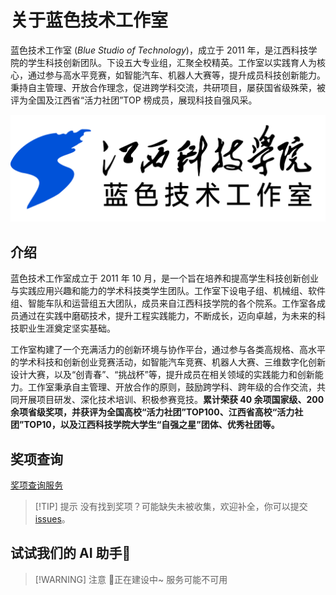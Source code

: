 # 关于蓝色技术工作室

蓝色技术工作室 (*Blue Studio of Technology*)，成立于 2011 年，是江西科技学院的学生科技创新团队。下设五大专业组，汇聚全校精英。工作室以实践育人为核心，通过参与高水平竞赛，如智能汽车、机器人大赛等，提升成员科技创新能力。秉持自主管理、开放合作理念，促进跨学科交流，共研项目，屡获国省级殊荣，被评为全国及江西省“活力社团”TOP 榜成员，展现科技自强风采。

![jxut-bst](assets/about-bst/IMG-20250222145439019.png)

## 介绍

蓝色技术工作室成立于 2011 年 10 月，是一个旨在培养和提高学生科技创新创业与实践应用兴趣和能力的学术科技类学生团队。工作室下设电子组、机械组、软件组、智能车队和运营组五大团队，成员来自江西科技学院的各个院系。工作室各成员通过在实践中磨砺技术，提升工程实践能力，不断成长，迈向卓越，为未来的科技职业生涯奠定坚实基础。

工作室构建了一个充满活力的创新环境与协作平台，通过参与各类高规格、高水平的学术科技和创新创业竞赛活动，如智能汽车竞赛、机器人大赛、三维数字化创新设计大赛，以及“创青春”、“挑战杯”等，提升成员在相关领域的实践能力和创新能力。工作室秉承自主管理、开放合作的原则，鼓励跨学科、跨年级的合作交流，共同开展项目研发、深化技术培训、积极参赛竞技。**累计荣获 40 余项国家级、200 余项省级奖项，并获评为全国高校“活力社团”TOP100、江西省高校“活力社团”TOP10，以及江西科技学院大学生“自强之星”团体、优秀社团等。**

## 奖项查询

[奖项查询服务](https://eab6f7z1wy1.feishu.cn/share/base/query/shrcnlUAYhnx0RIfV5lieoTIJCe)

> [!TIP] 提示
>没有找到奖项？可能缺失未被收集，欢迎补全，你可以提交 [issues](https://github.com/JXUT-BST/JXUT-BST.github.io/issues)。

## 试试我们的 AI 助手🤖

<script setup>
import DifyEmbedding from '@theme/components/DifyEmbedding.vue'
</script>

> [!WARNING] 注意
> 🚧正在建设中~ 服务可能不可用

<DifyEmbedding/>
